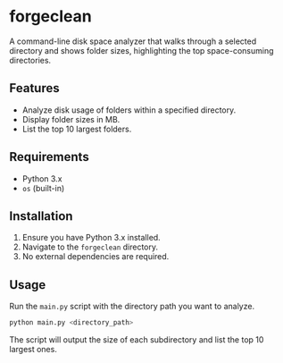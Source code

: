 # forgeclean

A command-line disk space analyzer that walks through a selected directory and shows folder sizes, highlighting the top space-consuming directories.

## Features

- Analyze disk usage of folders within a specified directory.
- Display folder sizes in MB.
- List the top 10 largest folders.

## Requirements

- Python 3.x
- `os` (built-in)

## Installation

1. Ensure you have Python 3.x installed.
2. Navigate to the `forgeclean` directory.
3. No external dependencies are required.

## Usage

Run the `main.py` script with the directory path you want to analyze.

```bash
python main.py <directory_path>
```

The script will output the size of each subdirectory and list the top 10 largest ones.
